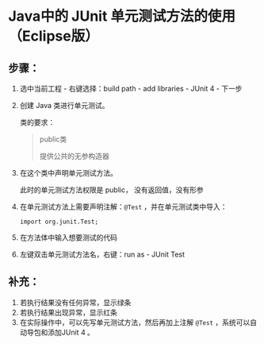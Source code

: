 # Java中的 JUnit 单元测试方法的使用（Eclipse版）

## 步骤：

1. 选中当前工程 - 右键选择：build path - add libraries - JUnit 4 - 下一步

2. 创建 Java 类进行单元测试。

   类的要求：

   > public类
   >
   > 提供公共的无参构造器

3. 在这个类中声明单元测试方法。

   此时的单元测试方法权限是 public， 没有返回值，没有形参

4. 在单元测试方法上需要声明注解：`@Test` ，并在单元测试类中导入：

   `import org.junit.Test;`

5. 在方法体中输入想要测试的代码

6. 左键双击单元测试方法名，右键：run as - JUnit Test

## 补充：

1. 若执行结果没有任何异常，显示绿条
2. 若执行结果出现异常，显示红条
3. 在实际操作中，可以先写单元测试方法，然后再加上注解 `@Test` ，系统可以自动导包和添加JUnit 4 。